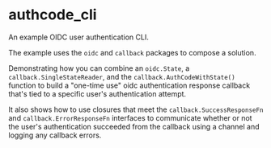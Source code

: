 # authcode_cli


An example OIDC user authentication CLI. 

The example uses the `oidc` and `callback` packages to compose a solution.

Demonstrating how you can combine an `oidc.State`, a `callback.SingleStateReader`,
and the `callback.AuthCodeWithState()` function to build a "one-time use" oidc
authentication response callback that's tied to a specific user's authentication attempt.  

It also shows how to use closures that meet the `callback.SuccessResponseFn` and
`callback.ErrorResponseFn` interfaces to communicate whether or not the user's
authentication succeeded from the callback using a channel and logging any
callback errors.